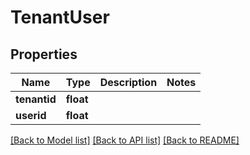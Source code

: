 # TenantUser

## Properties
Name | Type | Description | Notes
------------ | ------------- | ------------- | -------------
**tenantid** | **float** |  | 
**userid** | **float** |  | 

[[Back to Model list]](../README.md#documentation-for-models) [[Back to API list]](../README.md#documentation-for-api-endpoints) [[Back to README]](../README.md)


